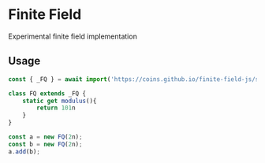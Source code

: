 # Finite Field
Experimental finite field implementation

## Usage
```javascript
const { _FQ } = await import('https://coins.github.io/finite-field-js/src/finite-field.js');

class FQ extends _FQ {
	static get modulus(){
		return 101n
	}
}

const a = new FQ(2n);
const b = new FQ(2n);
a.add(b);
```